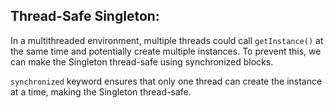 ## Thread-Safe Singleton:

In a multithreaded environment, multiple threads could call `getInstance()` at the same time and potentially create multiple instances.
To prevent this, we can make the Singleton thread-safe using synchronized blocks.

`synchronized` keyword ensures that only one thread can create the instance at a time, making the Singleton thread-safe.
